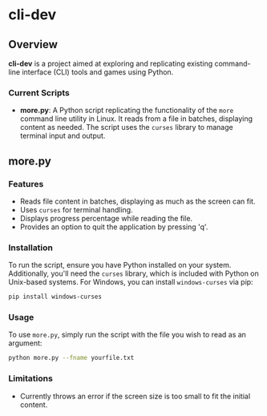 # cli-dev

## Overview
**cli-dev** is a project aimed at exploring and replicating existing command-line interface (CLI) tools and games using Python.

### Current Scripts
- **more.py**: A Python script replicating the functionality of the `more` command line utility in Linux. It reads from a file in batches, displaying content as needed. The script uses the `curses` library to manage terminal input and output.

## more.py

### Features
- Reads file content in batches, displaying as much as the screen can fit.
- Uses `curses` for terminal handling.
- Displays progress percentage while reading the file.
- Provides an option to quit the application by pressing 'q'.

### Installation
To run the script, ensure you have Python installed on your system. Additionally, you'll need the `curses` library, which is included with Python on Unix-based systems. For Windows, you can install `windows-curses` via pip:

```sh
pip install windows-curses
```

### Usage

To use `more.py`, simply run the script with the file you wish to read as an argument:

```sh
python more.py --fname yourfile.txt
```

### Limitations
- Currently throws an error if the screen size is too small to fit the initial content.

